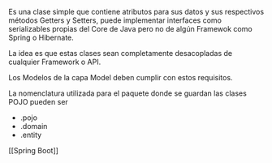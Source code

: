 Es una clase simple que contiene atributos para sus datos y sus respectivos métodos Getters y Setters, puede implementar interfaces como serializables propias del Core de Java pero no de algún Framewok como Spring o Hibernate.

La idea es que estas clases sean completamente desacopladas de cualquier Framework o API.

Los Modelos de la capa Model deben cumplir con estos requisitos.

La nomenclatura utilizada para el paquete donde se guardan las clases POJO pueden ser
- .pojo
- .domain
- .entity

[[Spring Boot]]